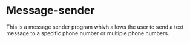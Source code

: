 # Message-sender
This is a message sender program whivh allows the user to send a text message to a specific phone number or multiple phone numbers.
